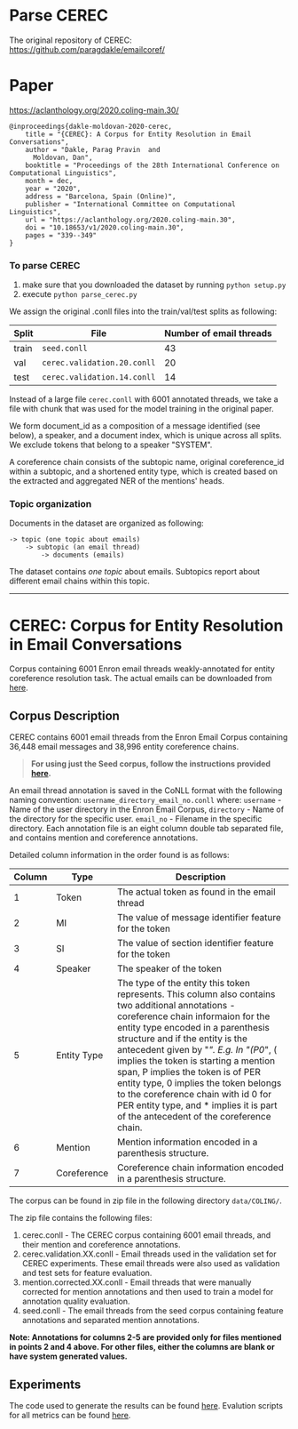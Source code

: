 # Parse CEREC 
The original repository of CEREC: https://github.com/paragdakle/emailcoref/

# Paper 
https://aclanthology.org/2020.coling-main.30/

```
@inproceedings{dakle-moldovan-2020-cerec,
    title = "{CEREC}: A Corpus for Entity Resolution in Email Conversations",
    author = "Dakle, Parag Pravin  and
      Moldovan, Dan",
    booktitle = "Proceedings of the 28th International Conference on Computational Linguistics",
    month = dec,
    year = "2020",
    address = "Barcelona, Spain (Online)",
    publisher = "International Committee on Computational Linguistics",
    url = "https://aclanthology.org/2020.coling-main.30",
    doi = "10.18653/v1/2020.coling-main.30",
    pages = "339--349"
}
```

### To parse CEREC 
1) make sure that you downloaded the dataset by running ```python setup.py``` 
2) execute ```python parse_cerec.py```

We assign the original .conll files into the train/val/test splits as following: 

| Split | File                            | Number of email threads |
|-------|---------------------------------|-------------------------|
| train | ```seed.conll```                | 43                      |
| val   | ```cerec.validation.20.conll``` | 20                      |
| test  | ```cerec.validation.14.conll``` | 14                      |

Instead of a large file ```cerec.conll``` with 6001 annotated threads, we take a file with chunk that was used for the 
model training in the original paper.  

We form document_id as a composition of a message identified (see below), a speaker, and a document index, which is unique 
across all splits. We exclude tokens that belong to a speaker "SYSTEM". 

A coreference chain consists of the subtopic name, original coreference_id within a subtopic, and a shortened entity type, 
which is created based on the extracted and aggregated NER of the mentions' heads. 


### Topic organization
Documents in the dataset are organized as following: 

```
-> topic (one topic about emails)
    -> subtopic (an email thread)
        -> documents (emails)
   ```

The dataset contains _one topic_ about emails. Subtopics report about different email chains within this topic.  
_______________________

# CEREC: Corpus for Entity Resolution in Email Conversations

Corpus containing 6001 Enron email threads weakly-annotated for entity coreference resolution task. The actual emails can be downloaded from [here](https://www.cs.cmu.edu/~./enron/).


## Corpus Description

CEREC contains 6001 email threads from the Enron Email Corpus containing 36,448 email messages and 38,996 entity coreference chains.

> <strong>For using just the Seed corpus, follow the instructions provided [here](https://github.com/paragdakle/emailcoref/blob/master/data/LREC/).</strong>

An email thread annotation is saved in the CoNLL format with the following naming convention: ```username_directory_email_no.conll```
where: ```username``` - Name of the user directory in the Enron Email Corpus,
```directory``` - Name of the directory for the specific user.
```email_no``` - Filename in the specific directory.
Each annotation file is an eight column double tab separated file, and contains mention and coreference annotations. 

Detailed column information in the order found is as follows:

| Column | Type        | Description                                                                                                                                                                                                                                                                                                                                                                                                                                                                                                    |
|--------|-------------|----------------------------------------------------------------------------------------------------------------------------------------------------------------------------------------------------------------------------------------------------------------------------------------------------------------------------------------------------------------------------------------------------------------------------------------------------------------------------------------------------------------|
| 1      | Token       | The actual token as found in the email thread                                                                                                                                                                                                                                                                                                                                                                                                                                                                  |
| 2      | MI          | The value of message identifier feature for the token                                                                                                                                                                                                                                                                                                                                                                                                                                                          |
| 3      | SI          | The value of section identifier feature for the token                                                                                                                                                                                                                                                                                                                                                                                                                                                          |
| 4      | Speaker     | The speaker of the token                                                                                                                                                                                                                                                                                                                                                                                                                                                                                       |
| 5      | Entity Type | The type of the entity this token represents. This column also contains two additional annotations - coreference chain informaion for the entity type encoded in a parenthesis structure and if the entity is the antecedent given by "*". E.g. In "(P0*", ( implies the token is starting a mention span, P implies the token is of PER entity type, 0 implies the token belongs to the coreference chain with id 0 for PER entity type, and * implies it is part of the antecedent of the coreference chain. |
| 6      | Mention     | Mention information encoded in a parenthesis structure.                                                                                                                                                                                                                                                                                                                                                                                                                                                        |
| 7      | Coreference | Coreference chain information encoded in a parenthesis structure.                                                                                                                                                                                                                                                                                                                                                                                                                                              |


The corpus can be found in zip file in the following directory ```data/COLING/```.

The zip file contains the following files:
1. cerec.conll - The CEREC corpus containing 6001 email threads, and their mention and coreference annotations.
2. cerec.validation.XX.conll - Email threads used in the validation set for CEREC experiments. These email threads were also used as validation and test sets for feature evaluation.
3. mention.corrected.XX.conll - Email threads that were manually corrected for mention annotations and then used to train a model for annotation quality evaluation.
4. seed.conll - The email threads from the seed corpus containing feature annotations and separated mention annotations.

<strong>Note: Annotations for columns 2-5 are provided only for files mentioned in points 2 and 4 above. For other files, either the columns are blank or have system generated values.</strong>

## Experiments

The code used to generate the results can be found [here](https://github.com/mandarjoshi90/coref). Evalution scripts for all metrics can be found [here](https://github.com/conll/reference-coreference-scorers).